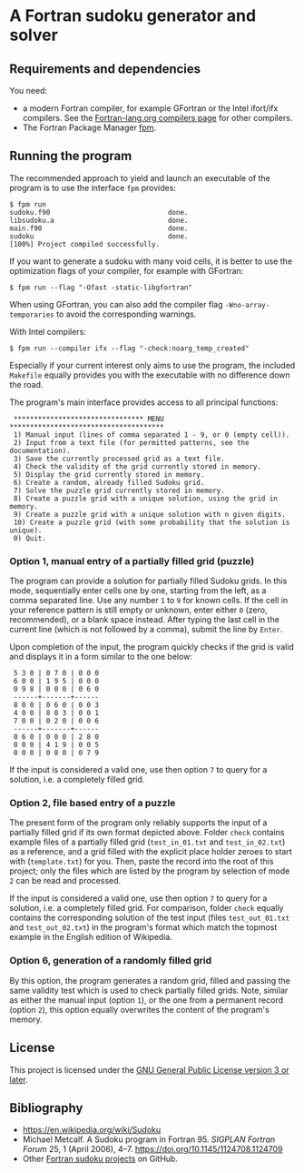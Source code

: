 # A Fortran sudoku generator and solver

## Requirements and dependencies

You need:

* a modern Fortran compiler, for example GFortran or the Intel ifort/ifx
  compilers. See the [Fortran-lang.org compilers
  page](https://fortran-lang.org/compilers/) for other compilers.
* The Fortran Package Manager [fpm](https://fpm.fortran-lang.org/).

## Running the program

The recommended approach to yield and launch an executable of the program is to
use the interface `fpm` provides:

```shell
$ fpm run
sudoku.f90                             done.
libsudoku.a                            done.
main.f90                               done.
sudoku                                 done.
[100%] Project compiled successfully.
```

If you want to generate a sudoku with many void cells, it is better to use the
optimization flags of your compiler, for example with GFortran:
```shell
$ fpm run --flag "-Ofast -static-libgfortran"
```

When using GFortran, you can also add the compiler flag `-Wno-array-temporaries`
to avoid the corresponding warnings.

With Intel compilers:
```shell
$ fpm run --compiler ifx --flag "-check:noarg_temp_created"
```

Especially if your current interest only aims to use the program, the included
`Makefile` equally provides you with the executable with no difference down the
road.

The program's main interface provides access to all principal functions:

```shell
 ******************************** MENU **************************************
 1) Manual input (lines of comma separated 1 - 9, or 0 (empty cell)).
 2) Input from a text file (for permitted patterns, see the documentation).
 3) Save the currently processed grid as a text file.
 4) Check the validity of the grid currently stored in memory.
 5) Display the grid currently stored in memory.
 6) Create a random, already filled Sudoku grid.
 7) Solve the puzzle grid currently stored in memory.
 8) Create a puzzle grid with a unique solution, using the grid in memory.
 9) Create a puzzle grid with a unique solution with n given digits.
 10) Create a puzzle grid (with some probability that the solution is unique).
 0) Quit.
```

### Option 1, manual entry of a partially filled grid (puzzle)

The program can provide a solution for partially filled Sudoku grids.  In this
mode, sequentially enter cells one by one, starting from the left, as a comma
separated line.  Use any number `1` to `9` for known cells.  If the cell in
your reference pattern is still empty or unknown, enter either `0` (zero,
recommended), or a blank space instead.  After typing the last cell in the
current line (which is not followed by a comma), submit the line by `Enter`.

Upon completion of the input, the program quickly checks if the grid is valid
and displays it in a form similar to the one below:

```shell
 5 3 0 | 0 7 0 | 0 0 0
 6 0 0 | 1 9 5 | 0 0 0
 0 9 8 | 0 0 0 | 0 6 0
 ------+-------+------
 8 0 0 | 0 6 0 | 0 0 3
 4 0 0 | 8 0 3 | 0 0 1
 7 0 0 | 0 2 0 | 0 0 6
 ------+-------+------
 0 6 0 | 0 0 0 | 2 8 0
 0 0 0 | 4 1 9 | 0 0 5
 0 0 0 | 0 8 0 | 0 7 9
```

If the input is considered a valid one, use then option `7` to query for a
solution, i.e. a completely filled grid.

### Option 2, file based entry of a puzzle

The present form of the program only reliably supports the input of a partially
filled grid if its own format depicted above.  Folder `check` contains example
files of a partially filled grid (`test_in_01.txt` and `test_in_02.txt`) as a
reference, and a grid filled with the explicit place holder zeroes to start
with (`template.txt`) for you.  Then, paste the record into the root of this
project; only the files which are listed by the program by selection of mode
`2` can be read and processed.

If the input is considered a valid one, use then option `7` to query for a
solution, i.e. a completely filled grid.  For comparison, folder `check`
equally contains the corresponding solution of the test input (files
`test_out_01.txt` and `test_out_02.txt`) in the program's format which match
the topmost example in the English edition of Wikipedia.

### Option 6, generation of a randomly filled grid

By this option, the program generates a random grid, filled and passing the
same validity test which is used to check partially filled grids.  Note,
similar as either the manual input (option `1`), or the one from a permanent
record (option `2`), this option equally overwrites the content of the
program's memory.

## License

This project is licensed under the [GNU General Public License version 3 or
later](http://www.gnu.org/licenses/gpl.html).

## Bibliography

* <https://en.wikipedia.org/wiki/Sudoku>
* Michael Metcalf. A Sudoku program in Fortran 95. *SIGPLAN Fortran Forum* 25,
1 (April 2006), 4–7. https://doi.org/10.1145/1124708.1124709
* Other [Fortran sudoku projects](https://github.com/search?q=sudoku%20fortran&type=repositories)
on GitHub.

